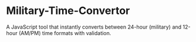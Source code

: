 # Military-Time-Convertor
A JavaScript tool that instantly converts between 24-hour (military) and 12-hour (AM/PM) time formats with validation.
